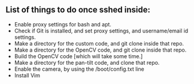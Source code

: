 ## List of things to do once sshed inside:
* Enable proxy settings for bash and apt.
* Check if Git is installed, and set proxy settings, and username/email id settings.
* Make a directory for the custom code, and git clone inside that repo.
* Make a directory for the OpenCV code, and git clone inside that repo.
* Build the OpenCV code [which will take some time.]
* Make a directory for the pan-tilt code, and clone that repo.
* Enable the camera, by using the /boot/config.txt line
* Install Vim
